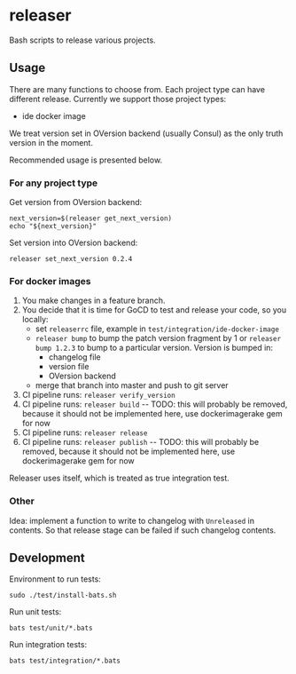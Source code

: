 # releaser

Bash scripts to release various projects.

## Usage

There are many functions to choose from. Each project type can have different
 release. Currently we support those project types:
 * ide docker image

We treat version set in OVersion backend (usually Consul) as the only truth
 version in the moment.

Recommended usage is presented below.

### For any project type
Get version from OVersion backend:
```
next_version=$(releaser get_next_version)
echo "${next_version}"
```

Set version into OVersion backend:
```
releaser set_next_version 0.2.4
```

### For docker images
1. You make changes in a feature branch.
1. You decide that it is time for GoCD to test and release your code, so
 you locally:
    * set `releaserrc` file, example in `test/integration/ide-docker-image`
    * `releaser bump` to bump the patch version fragment by 1 or
    `releaser bump 1.2.3` to bump to a particular version. Version is bumped in:
       * changelog file
       * version file
       * OVersion backend
    * merge that branch into master and push to git server
1. CI pipeline runs: `releaser verify_version`
1. CI pipeline runs: `releaser build` -- TODO: this will probably be removed, because it should not be implemented here, use dockerimagerake gem for now
1. CI pipeline runs: `releaser release`
1. CI pipeline runs: `releaser publish` -- TODO: this will probably be removed, because it should not be implemented here, use dockerimagerake gem for now


Releaser uses itself, which is treated as true integration test.

### Other
Idea: implement a function to write to changelog with `Unreleased` in contents.
 So that release stage can be failed if such changelog contents.

## Development

Environment to run tests:
```
sudo ./test/install-bats.sh
```

Run unit tests:
```
bats test/unit/*.bats
```

Run integration tests:
```
bats test/integration/*.bats
```
